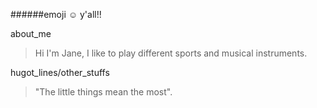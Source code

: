 ######emoji :relaxed: y'all!!

about_me

>Hi I'm Jane, I like to play different sports and musical instruments.

hugot_lines/other_stuffs

>"The little things mean the most".
